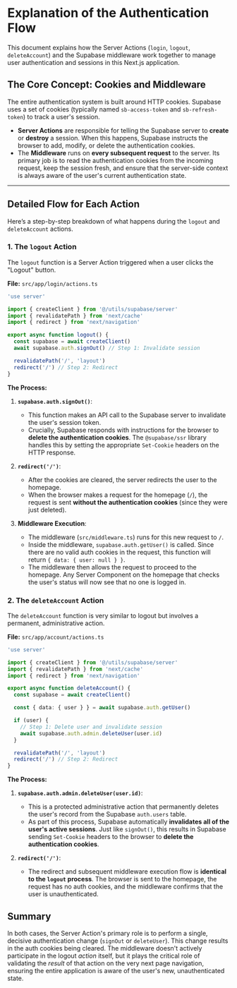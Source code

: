 # Explanation of the Authentication Flow

This document explains how the Server Actions (`login`, `logout`, `deleteAccount`) and the Supabase middleware work together to manage user authentication and sessions in this Next.js application.

## The Core Concept: Cookies and Middleware

The entire authentication system is built around HTTP cookies. Supabase uses a set of cookies (typically named `sb-access-token` and `sb-refresh-token`) to track a user's session.

-   **Server Actions** are responsible for telling the Supabase server to **create** or **destroy** a session. When this happens, Supabase instructs the browser to add, modify, or delete the authentication cookies.
-   The **Middleware** runs on **every subsequent request** to the server. Its primary job is to read the authentication cookies from the incoming request, keep the session fresh, and ensure that the server-side context is always aware of the user's current authentication state.

---

## Detailed Flow for Each Action

Here’s a step-by-step breakdown of what happens during the `logout` and `deleteAccount` actions.

### 1. The `logout` Action

The `logout` function is a Server Action triggered when a user clicks the "Logout" button.

**File:** `src/app/login/actions.ts`
```typescript
'use server'

import { createClient } from '@/utils/supabase/server'
import { revalidatePath } from 'next/cache'
import { redirect } from 'next/navigation'

export async function logout() {
  const supabase = await createClient()
  await supabase.auth.signOut() // Step 1: Invalidate session

  revalidatePath('/', 'layout')
  redirect('/') // Step 2: Redirect
}
```

**The Process:**

1.  **`supabase.auth.signOut()`**:
    *   This function makes an API call to the Supabase server to invalidate the user's session token.
    *   Crucially, Supabase responds with instructions for the browser to **delete the authentication cookies**. The `@supabase/ssr` library handles this by setting the appropriate `Set-Cookie` headers on the HTTP response.

2.  **`redirect('/')`**:
    *   After the cookies are cleared, the server redirects the user to the homepage.
    *   When the browser makes a request for the homepage (`/`), the request is sent **without the authentication cookies** (since they were just deleted).

3.  **Middleware Execution**:
    *   The middleware (`src/middleware.ts`) runs for this new request to `/`.
    *   Inside the middleware, `supabase.auth.getUser()` is called. Since there are no valid auth cookies in the request, this function will return `{ data: { user: null } }`.
    *   The middleware then allows the request to proceed to the homepage. Any Server Component on the homepage that checks the user's status will now see that no one is logged in.

### 2. The `deleteAccount` Action

The `deleteAccount` function is very similar to logout but involves a permanent, administrative action.

**File:** `src/app/account/actions.ts`
```typescript
'use server'

import { createClient } from '@/utils/supabase/server'
import { revalidatePath } from 'next/cache'
import { redirect } from 'next/navigation'

export async function deleteAccount() {
  const supabase = await createClient()

  const { data: { user } } = await supabase.auth.getUser()

  if (user) {
    // Step 1: Delete user and invalidate session
    await supabase.auth.admin.deleteUser(user.id)
  }

  revalidatePath('/', 'layout')
  redirect('/') // Step 2: Redirect
}
```

**The Process:**

1.  **`supabase.auth.admin.deleteUser(user.id)`**:
    *   This is a protected administrative action that permanently deletes the user's record from the Supabase `auth.users` table.
    *   As part of this process, Supabase automatically **invalidates all of the user's active sessions**. Just like `signOut()`, this results in Supabase sending `Set-Cookie` headers to the browser to **delete the authentication cookies**.

2.  **`redirect('/')`**:
    *   The redirect and subsequent middleware execution flow is **identical to the `logout` process**. The browser is sent to the homepage, the request has no auth cookies, and the middleware confirms that the user is unauthenticated.

## Summary

In both cases, the Server Action's primary role is to perform a single, decisive authentication change (`signOut` or `deleteUser`). This change results in the auth cookies being cleared. The middleware doesn't actively participate in the logout *action* itself, but it plays the critical role of validating the *result* of that action on the very next page navigation, ensuring the entire application is aware of the user's new, unauthenticated state.